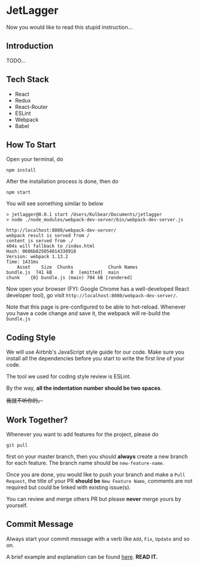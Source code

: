 # JetLagger

Now you would like to read this stupid instruction...

## Introduction

TODO...

## Tech Stack

- React
- Redux
- React-Router
- ESLint
- Webpack
- Babel

## How To Start

Open your terminal, do

    npm install

After the installation process is done, then do

    npm start

You will see something similar to below

    > jetlagger@0.0.1 start /Users/Kulbear/Documents/jetlagger
    > node ./node_modules/webpack-dev-server/bin/webpack-dev-server.js

    http://localhost:8080/webpack-dev-server/
    webpack result is served from /
    content is served from ./
    404s will fallback to /index.html
    Hash: 0606b825054014338918
    Version: webpack 1.13.2
    Time: 1431ms
        Asset    Size  Chunks             Chunk Names
    bundle.js  741 kB       0  [emitted]  main
    chunk    {0} bundle.js (main) 704 kB [rendered]

Now open your browser (FYI: Google Chrome has a well-developed React developer tool), go visit `http://localhost:8080/webpack-dev-server/`.

Note that this page is pre-configured to be able to hot-reload. Whenever you have a code change and save it, the webpack will re-build the `bundle.js`

## Coding Style

We will use Airbnb's JavaScript style guide for our code. Make sure you install all the dependencies before you start to write the first line of your code.

The tool we used for coding style review is ESLint.

By the way, **all the indentation number should be two spaces**.

<del>我就不听你的。</del>

## Work Together?

Whenever you want to add features for the project, please do

    git pull

first on your master branch, then you should **always** create a new branch for each feature. The branch name should be `new-feature-name`.

Once you are done, you would like to push your branch and make a `Pull Request`, the title of your PR **should be** `New Feature Name`, comments are not required but could be linked with existing issue(s).

You can review and merge others PR but please **never** merge yours by yourself.

## Commit Message

Always start your commit message with a verb like `Add`, `Fix`, `Update` and so on.

A brief example and explanation can be found [here](https://robots.thoughtbot.com/5-useful-tips-for-a-better-commit-message). **READ IT.**
